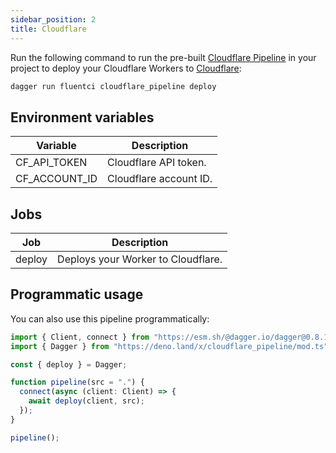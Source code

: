 ```yaml
---
sidebar_position: 2
title: Cloudflare
---
```



Run the following command to run the pre-built [Cloudflare Pipeline](https://github.com/fluent-ci-templates/cloudflare-pipeline) in your project to deploy your Cloudflare Workers to [Cloudflare](https://cloudflare.com):

```bash
dagger run fluentci cloudflare_pipeline deploy
```

## Environment variables

| Variable      | Description            |
| --------------| -----------------------|
| CF_API_TOKEN  | Cloudflare API token.  |
| CF_ACCOUNT_ID | Cloudflare account ID. |

## Jobs

| Job     | Description                      |
|---------|----------------------------------|
| deploy  | Deploys your Worker to Cloudflare. |

## Programmatic usage

You can also use this pipeline programmatically:

```typescript
import { Client, connect } from "https://esm.sh/@dagger.io/dagger@0.8.1";
import { Dagger } from "https://deno.land/x/cloudflare_pipeline/mod.ts";

const { deploy } = Dagger;

function pipeline(src = ".") {
  connect(async (client: Client) => {
    await deploy(client, src);
  });
}

pipeline();

```
